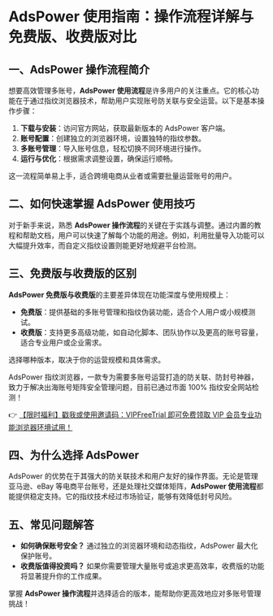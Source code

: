 # AdsPower 使用指南：操作流程详解与免费版、收费版对比

## 一、AdsPower 操作流程简介

想要高效管理多账号，**AdsPower 使用流程**是许多用户的关注重点。它的核心功能在于通过指纹浏览器技术，帮助用户实现账号防关联与安全运营。以下是基本操作步骤：

1. **下载与安装**：访问官方网站，获取最新版本的 AdsPower 客户端。
2. **账号配置**：创建独立的浏览器环境，设置独特的指纹参数。
3. **多账号管理**：导入账号信息，轻松切换不同环境进行操作。
4. **运行与优化**：根据需求调整设置，确保运行顺畅。

这一流程简单易上手，适合跨境电商从业者或需要批量运营账号的用户。

## 二、如何快速掌握 AdsPower 使用技巧

对于新手来说，熟悉 **AdsPower 操作流程**的关键在于实践与调整。通过内置的教程和帮助文档，用户可以快速了解每个功能的用途。例如，利用批量导入功能可以大幅提升效率，而自定义指纹设置则能更好地规避平台检测。

## 三、免费版与收费版的区别

**AdsPower 免费版与收费版**的主要差异体现在功能深度与使用规模上：

- **免费版**：提供基础的多账号管理和指纹伪装功能，适合个人用户或小规模测试。
- **收费版**：支持更多高级功能，如自动化脚本、团队协作以及更高的账号容量，适合专业用户或企业需求。

选择哪种版本，取决于你的运营规模和具体需求。

AdsPower 指纹浏览器，一款专为需要多账号运营打造的防关联、防封号神器，致力于解决出海账号矩阵安全管理问题，目前已通过市面 100% 指纹安全网站检测！

👉 [【限时福利】戳我或使用邀请码：VIPFreeTrial 即可免费领取 VIP 会员专业功能浏览器环境试用！](https://bit.ly/adspower_free)

## 四、为什么选择 AdsPower

AdsPower 的优势在于其强大的防关联技术和用户友好的操作界面。无论是管理亚马逊、eBay 等电商平台账号，还是处理社交媒体矩阵，**AdsPower 使用流程**都能提供稳定支持。它的指纹技术经过市场验证，能够有效降低封号风险。

## 五、常见问题解答

- **如何确保账号安全？** 通过独立的浏览器环境和动态指纹，AdsPower 最大化保护账号。
- **收费版值得投资吗？** 如果你需要管理大量账号或追求更高效率，收费版的功能将显著提升你的工作成果。

掌握 **AdsPower 操作流程**并选择适合的版本，能帮助你更高效地应对多账号管理挑战！